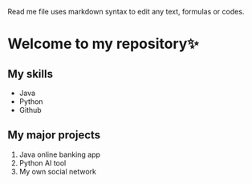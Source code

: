 Read me file uses markdown syntax to edit any text, formulas or codes.

# Welcome to my repository✨

## My skills
- Java
- Python
- Github

## My major projects
1. Java online banking app
2. Python AI tool
3. My own social network

